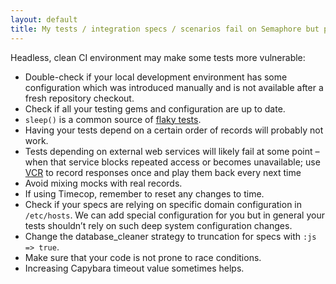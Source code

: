 ```yaml
---
layout: default
title: My tests / integration specs / scenarios fail on Semaphore but pass locally
---
```


Headless, clean CI environment may make some tests more vulnerable:

- Double-check if your local development environment has some configuration which was introduced manually and is not available after a fresh repository checkout.
- Check if all your testing gems and configuration are up to date.
- `sleep()` is a common source of [flaky tests](http://www.eurostarconferences.com/blog/2012/10/17/test-leaders-live-webinar-qa-with-simon-stewart).
- Having your tests depend on a certain order of records will probably not work.
- Tests depending on external web services will likely fail at some point – when that service blocks repeated access or becomes unavailable; use [VCR](https://github.com/myronmarston/vcr) to record responses once and play them back every next time
- Avoid mixing mocks with real records.
- If using Timecop, remember to reset any changes to time.
- Check if your specs are relying on specific domain configuration in `/etc/hosts`. We can add special configuration for you but in general your tests shouldn’t rely on such deep system configuration changes.
- Change the database_cleaner strategy to truncation for specs with `:js => true`.
- Make sure that your code is not prone to race conditions.
- Increasing Capybara timeout value sometimes helps.
